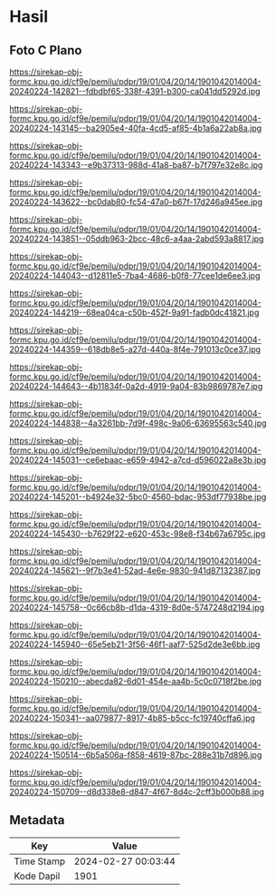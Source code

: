 # Hasil

## Foto C Plano

https://sirekap-obj-formc.kpu.go.id/cf9e/pemilu/pdpr/19/01/04/20/14/1901042014004-20240224-142821--fdbdbf65-338f-4391-b300-ca041dd5292d.jpg

https://sirekap-obj-formc.kpu.go.id/cf9e/pemilu/pdpr/19/01/04/20/14/1901042014004-20240224-143145--ba2905e4-40fa-4cd5-af85-4b1a6a22ab8a.jpg

https://sirekap-obj-formc.kpu.go.id/cf9e/pemilu/pdpr/19/01/04/20/14/1901042014004-20240224-143343--e9b37313-988d-41a8-ba87-b7f797e32e8c.jpg

https://sirekap-obj-formc.kpu.go.id/cf9e/pemilu/pdpr/19/01/04/20/14/1901042014004-20240224-143622--bc0dab80-fc54-47a0-b67f-17d246a945ee.jpg

https://sirekap-obj-formc.kpu.go.id/cf9e/pemilu/pdpr/19/01/04/20/14/1901042014004-20240224-143851--05ddb963-2bcc-48c6-a4aa-2abd593a8817.jpg

https://sirekap-obj-formc.kpu.go.id/cf9e/pemilu/pdpr/19/01/04/20/14/1901042014004-20240224-144043--d12811e5-7ba4-4686-b0f8-77cee1de6ee3.jpg

https://sirekap-obj-formc.kpu.go.id/cf9e/pemilu/pdpr/19/01/04/20/14/1901042014004-20240224-144219--68ea04ca-c50b-452f-9a91-fadb0dc41821.jpg

https://sirekap-obj-formc.kpu.go.id/cf9e/pemilu/pdpr/19/01/04/20/14/1901042014004-20240224-144359--618db8e5-a27d-440a-8f4e-791013c0ce37.jpg

https://sirekap-obj-formc.kpu.go.id/cf9e/pemilu/pdpr/19/01/04/20/14/1901042014004-20240224-144643--4b11834f-0a2d-4919-9a04-83b9869787e7.jpg

https://sirekap-obj-formc.kpu.go.id/cf9e/pemilu/pdpr/19/01/04/20/14/1901042014004-20240224-144838--4a3261bb-7d9f-498c-9a06-63695563c540.jpg

https://sirekap-obj-formc.kpu.go.id/cf9e/pemilu/pdpr/19/01/04/20/14/1901042014004-20240224-145031--ce6ebaac-e659-4942-a7cd-d596022a8e3b.jpg

https://sirekap-obj-formc.kpu.go.id/cf9e/pemilu/pdpr/19/01/04/20/14/1901042014004-20240224-145201--b4924e32-5bc0-4560-bdac-953df77938be.jpg

https://sirekap-obj-formc.kpu.go.id/cf9e/pemilu/pdpr/19/01/04/20/14/1901042014004-20240224-145430--b7629f22-e620-453c-98e8-f34b67a6795c.jpg

https://sirekap-obj-formc.kpu.go.id/cf9e/pemilu/pdpr/19/01/04/20/14/1901042014004-20240224-145621--9f7b3e41-52ad-4e6e-9830-941d87132387.jpg

https://sirekap-obj-formc.kpu.go.id/cf9e/pemilu/pdpr/19/01/04/20/14/1901042014004-20240224-145758--0c66cb8b-d1da-4319-8d0e-5747248d2194.jpg

https://sirekap-obj-formc.kpu.go.id/cf9e/pemilu/pdpr/19/01/04/20/14/1901042014004-20240224-145940--65e5eb21-3f56-46f1-aaf7-525d2de3e6bb.jpg

https://sirekap-obj-formc.kpu.go.id/cf9e/pemilu/pdpr/19/01/04/20/14/1901042014004-20240224-150210--abecda82-6d01-454e-aa4b-5c0c0718f2be.jpg

https://sirekap-obj-formc.kpu.go.id/cf9e/pemilu/pdpr/19/01/04/20/14/1901042014004-20240224-150341--aa079877-8917-4b85-b5cc-fc19740cffa6.jpg

https://sirekap-obj-formc.kpu.go.id/cf9e/pemilu/pdpr/19/01/04/20/14/1901042014004-20240224-150514--6b5a506a-f858-4619-87bc-288e31b7d896.jpg

https://sirekap-obj-formc.kpu.go.id/cf9e/pemilu/pdpr/19/01/04/20/14/1901042014004-20240224-150709--d8d338e8-d847-4f67-8d4c-2cff3b000b88.jpg


## Metadata

| Key        | Value               |
| ---------- | ------------------- |
| Time Stamp | 2024-02-27 00:03:44 |
| Kode Dapil | 1901                |



